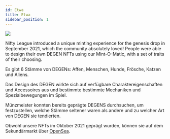 ```yaml
---
id: Etwa
title: Etwa
sidebar_position: 1
---
```


![](/img/mintomatic.gif)

Nifty League introduced a unique minting experience for the genesis drop in September 2021, which the community absolutely loved! People were able to design their own DEGEN NFTs using our Mint-O-Matic, with a set of traits of their choosing.

Es gibt 6 Stämme von DEGENs: Affen, Menschen, Hunde, Frösche, Katzen und Aliens.

Das Design des DEGEN wirkte sich auf verfügbare Charaktereigenschaften und Accessoires aus und bestimmte bestimmte Mechaniken und Spezialbewegungen im Spiel.

Münzmeister konnten bereits geprägte DEGENS durchsuchen, um festzustellen, welche Stämme seltener waren als andere und zu welcher Art von DEGEN sie tendierten.

Obwohl unsere NFTs im Oktober 2021 geprägt wurden, können sie auf dem Sekundärmarkt über [OpenSea](https://opensea.io/collection/niftydegen).
